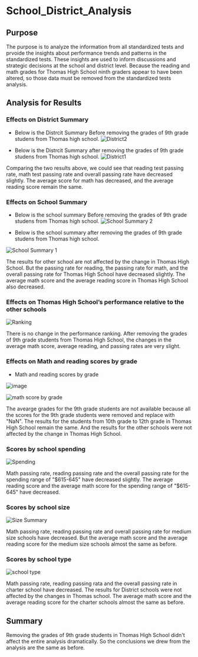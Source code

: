 # School_District_Analysis
## Purpose 
The purpose is to analyze the information from all standardized tests and prvoide the insights about performance trends and patterns in the standardized tests. 
These insights are used to inform discussions and strategic decisions at the school and district level. Because the reading and math grades for Thomas High School ninth graders appear to have been altered, so those data must be removed from the standardized tests analysis. 

## Analysis for Results 
### Effects on District Summary
* Below is the Distrcit Summary Before removing the grades of 9th grade studens from Thomas high school.
![District2](https://user-images.githubusercontent.com/88631769/134265699-679ce22d-2584-4c6c-b23c-5913687dea1f.PNG)

* Below is the Distrcit Summary after removing the grades of 9th grade studens from Thomas high school. 
![District1](https://user-images.githubusercontent.com/88631769/134265369-016f9dbd-6d16-4880-ae4b-8d028ecd8344.PNG)

Comparing the two results above, we could see that reading test passing rate, math test passing rate and  overall passing rate have decreased slightly. The average score for math has decreased, and the average reading score remain the same. 

### Effects on School Summary
* Below is the school summary Before removing the grades of 9th grade studens from Thomas high school.
![School Summary 2](https://user-images.githubusercontent.com/88631769/134272062-6c739252-6a90-4903-8fdb-e233963e2b7f.PNG)


* Below is the school summary after removing the grades of 9th grade studens from Thomas high school.

![School Summary 1](https://user-images.githubusercontent.com/88631769/134271057-5f4f0eca-41d7-4d8f-b52a-4eed66158892.PNG)

The results for other school are not affected by the change in Thomas High School. But the passing rate for reading, the passing rate for math, and the overall passing rate for Thomas High School have decreased slightly. The average math score and the average reading score in Thomas High School also decreased. 

### Effects on Thomas High School’s performance relative to the other schools

![Ranking](https://user-images.githubusercontent.com/88631769/134272797-824e3198-0fa1-4eb0-bdbd-ce18679084fb.PNG)

There is no change in the performance ranking. After removing the grades of 9th grade students from Thomas High School, the changes in the average math score, average reading, and passing rates are very slight. 

### Effects on Math and reading scores by grade

* Math and reading scores by grade

 ![image](https://user-images.githubusercontent.com/88631769/134273413-48714807-4def-4502-b615-ff2812338150.png)
 

![math score by grade](https://user-images.githubusercontent.com/88631769/134273488-87e0753d-3f12-4e74-b37f-3e28de820bf8.PNG)

 The avearge grades for the 9th grade students are not available because all the scores for the 9th grade students were removed and replace with "NaN". The results for the students from 10th grade to 12th grade in Thomas High School remain the same. And the results for the other schools were not affected by the change in Thomas High School. 
 
### Scores by school spending

![Spending](https://user-images.githubusercontent.com/88631769/134279617-a2dbca4f-bd95-45c9-ae64-dcd59b7ee17b.PNG)


Math passing rate, reading passing rate and the overall passing rate for the spending range of "$615-645" have decreased slightly. The average reading score and the average math score for the spending range of "$615-645" have decreased. 
 
### Scores by school size

![Size Summary](https://user-images.githubusercontent.com/88631769/134279623-163f456a-4dae-48b2-bcd8-44d37c0ba7c3.PNG)

Math passing rate, reading passing rate and overall passing rate for medium size schools have decreased. But the average math score and the average reading score for the medium size schools almost the same as before. 

### Scores by school type


![school type](https://user-images.githubusercontent.com/88631769/134279959-643001f3-9ad7-4844-ae49-8ebc0dec725c.PNG)


Math passing rate, reading passing rata and the overall passing rate in charter school have decreased. The results for District schools were not affected by the changes in Thomas school. The average math score and the average reading score for the charter schools almost the same as before. 


## Summary 

Removing the grades of 9th grade students in Thomas High School didn't affect the entire analysis dramatically. So the conclusions we drew from the analysis are the same as before. 





